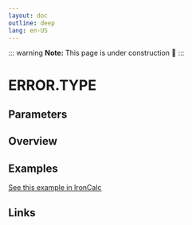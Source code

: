 ```yaml
---
layout: doc
outline: deep
lang: en-US
---
```


::: warning
**Note:** This page is under construction 🚧
:::

# ERROR.TYPE

## Parameters

## Overview

## Examples

[See this example in IronCalc](https://app.ironcalc.com/?filename=error.type)

## Links